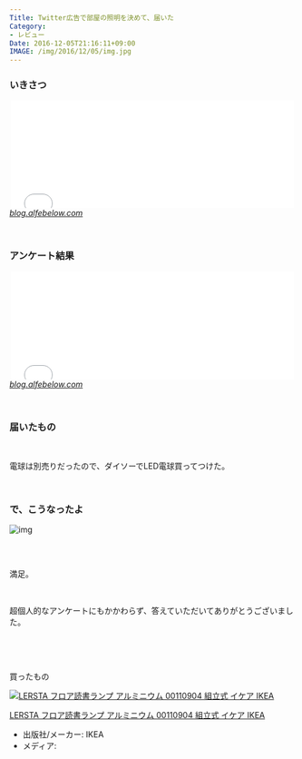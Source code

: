 ```yaml
---
Title: Twitter広告で部屋の照明を決めて、届いた
Category:
- レビュー
Date: 2016-12-05T21:16:11+09:00
IMAGE: /img/2016/12/05/img.jpg
---
```



### いきさつ 


<iframe class="embed-card embed-blogcard" style="display: block; width: 100%; height: 190px; max-width: 500px; margin: auto;" title="超個人的なアンケートをTwitter広告で流して意見を募ってみた - FUN YOU BLOG" src="/entry/2016/12/02/%E8%B6%85%E5%80%8B%E4%BA%BA%E7%9A%84%E3%81%AA%E3%82%A2%E3%83%B3%E3%82%B1%E3%83%BC%E3%83%88%E3%82%92Twitter%E5%BA%83%E5%91%8A%E3%81%A7%E6%B5%81%E3%81%97%E3%81%A6%E6%84%8F%E8%A6%8B%E3%82%92%E5%8B%9F%E3%81%A3" frameborder="0" scrolling="no"></iframe><cite class="hatena-citation"><a href="/entry/2016/12/02/%E8%B6%85%E5%80%8B%E4%BA%BA%E7%9A%84%E3%81%AA%E3%82%A2%E3%83%B3%E3%82%B1%E3%83%BC%E3%83%88%E3%82%92Twitter%E5%BA%83%E5%91%8A%E3%81%A7%E6%B5%81%E3%81%97%E3%81%A6%E6%84%8F%E8%A6%8B%E3%82%92%E5%8B%9F%E3%81%A3">blog.alfebelow.com</a></cite>

 

### アンケート結果


<iframe class="embed-card embed-blogcard" style="display: block; width: 100%; height: 190px; max-width: 500px; margin: auto;" title="【結果報告】超個人的なアンケートをTwitter広告で流した【3ドル分】 - FUN YOU BLOG" src="/entry/2016/12/04/%E3%80%90%E7%B5%90%E6%9E%9C%E5%A0%B1%E5%91%8A%E3%80%91%E8%B6%85%E5%80%8B%E4%BA%BA%E7%9A%84%E3%81%AA%E3%82%A2%E3%83%B3%E3%82%B1%E3%83%BC%E3%83%88%E3%82%92Twitter%E5%BA%83%E5%91%8A%E3%81%A7%E6%B5%81%E3%81%97" frameborder="0" scrolling="no"></iframe><cite class="hatena-citation"><a href="/entry/2016/12/04/%E3%80%90%E7%B5%90%E6%9E%9C%E5%A0%B1%E5%91%8A%E3%80%91%E8%B6%85%E5%80%8B%E4%BA%BA%E7%9A%84%E3%81%AA%E3%82%A2%E3%83%B3%E3%82%B1%E3%83%BC%E3%83%88%E3%82%92Twitter%E5%BA%83%E5%91%8A%E3%81%A7%E6%B5%81%E3%81%97">blog.alfebelow.com</a></cite>

 

### 届いたもの


<img class="magnifiable" src="https://lh3.googleusercontent.com/-lsF8G295ZFE/WEQAU1i4jyI/AAAAAAAAWfg/l2ip4LC8lQIKXf2OpggYwZoQr0FbctqcACKgB/s1024/DSC00253.JPG" alt="" />

<img class="magnifiable" src="https://lh3.googleusercontent.com/-MgFGqkx0xKk/WEVZCyW6shI/AAAAAAAAWgw/ORRRgtuoSYk8rno0CTKPGGNDvKv0ucdkwCKgB/s1024/DSC00257.JPG" alt="" />

電球は別売りだったので、ダイソーでLED電球買ってつけた。

 

### で、こうなったよ


![img](https://cdn-ak.f.st-hatena.com/images/fotolife/a/alfe1025/20161201/20161201202754.jpg)

<img class="magnifiable" src="/img/2016/12/05/img.jpg" alt="" />

 

満足。

 

超個人的なアンケートにもかかわらず、答えていただいてありがとうございました。

 

 

買ったもの
<div class="freezed">
<div class="external-link-detail"><a href="https://www.amazon.co.jp/exec/obidos/ASIN/B005F5I0YI/ab1025-22/"><img class="external-link-detail-image" title="LERSTA フロア読書ランプ アルミニウム 00110904 組立式 イケア IKEA" src="https://ecx.images-amazon.com/images/I/316OVgIYWeL._SL160_.jpg" alt="LERSTA フロア読書ランプ アルミニウム 00110904 組立式 イケア IKEA" /></a>
<div class="external-link-detail-info">
<p class="external-link-detail-title"><a href="https://www.amazon.co.jp/exec/obidos/ASIN/B005F5I0YI/ab1025-22/">LERSTA フロア読書ランプ アルミニウム 00110904 組立式 イケア IKEA</a>
<ul>
<li><span class="external-link-detail-label">出版社/メーカー:</span> IKEA</li>
<li><span class="external-link-detail-label">メディア:</span></li>

</ul>
</div>
<div class="external-link-detail-foot"> </div>
</div>
</div>

 
